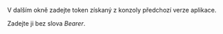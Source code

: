V dalším okně zadejte token získaný z konzoly předchozí verze aplikace.

Zadejte ji bez slova *Bearer*.

